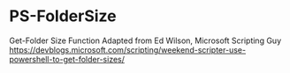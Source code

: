 # PS-FolderSize
Get-Folder Size Function
Adapted from Ed Wilson, Microsoft Scripting Guy
https://devblogs.microsoft.com/scripting/weekend-scripter-use-powershell-to-get-folder-sizes/
